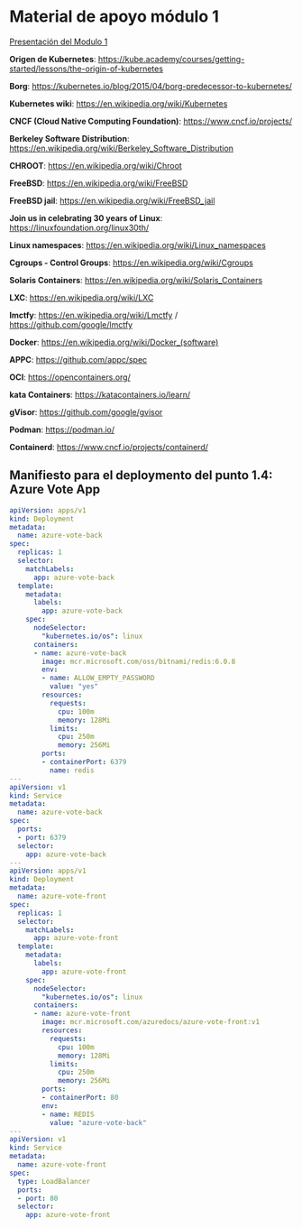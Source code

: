 # Material de apoyo módulo 1

[Presentación del Modulo 1](https://1drv.ms/p/s!AoX_zvfKf0RXj8g35ppcFemsnZdOew?e=yT8mrP "Presentación")

**Origen de Kubernetes**: https://kube.academy/courses/getting-started/lessons/the-origin-of-kubernetes 

**Borg**: https://kubernetes.io/blog/2015/04/borg-predecessor-to-kubernetes/ 

**Kubernetes wiki**: https://en.wikipedia.org/wiki/Kubernetes 

**CNCF (Cloud Native Computing Foundation)**: https://www.cncf.io/projects/ 

**Berkeley Software Distribution**: https://en.wikipedia.org/wiki/Berkeley_Software_Distribution 

**CHROOT**: https://en.wikipedia.org/wiki/Chroot 

**FreeBSD**: https://en.wikipedia.org/wiki/FreeBSD

**FreeBSD jail**: https://en.wikipedia.org/wiki/FreeBSD_jail

**Join us in celebrating 30 years of Linux**: https://linuxfoundation.org/linux30th/ 

**Linux namespaces**: https://en.wikipedia.org/wiki/Linux_namespaces

**Cgroups - Control Groups**: https://en.wikipedia.org/wiki/Cgroups 

**Solaris Containers**: https://en.wikipedia.org/wiki/Solaris_Containers

**LXC**: https://en.wikipedia.org/wiki/LXC 

**lmctfy**: https://en.wikipedia.org/wiki/Lmctfy / https://github.com/google/lmctfy 

**Docker**: https://en.wikipedia.org/wiki/Docker_(software)

**APPC**: https://github.com/appc/spec

**OCI**: https://opencontainers.org/

**kata Containers**: https://katacontainers.io/learn/

**gVisor**: https://github.com/google/gvisor

**Podman**: https://podman.io/ 

**Containerd**: https://www.cncf.io/projects/containerd/


## Manifiesto para el deploymento del punto 1.4: Azure Vote App 
```yaml
apiVersion: apps/v1
kind: Deployment
metadata:
  name: azure-vote-back
spec:
  replicas: 1
  selector:
    matchLabels:
      app: azure-vote-back
  template:
    metadata:
      labels:
        app: azure-vote-back
    spec:
      nodeSelector:
        "kubernetes.io/os": linux
      containers:
      - name: azure-vote-back
        image: mcr.microsoft.com/oss/bitnami/redis:6.0.8
        env:
        - name: ALLOW_EMPTY_PASSWORD
          value: "yes"
        resources:
          requests:
            cpu: 100m
            memory: 128Mi
          limits:
            cpu: 250m
            memory: 256Mi
        ports:
        - containerPort: 6379
          name: redis
---
apiVersion: v1
kind: Service
metadata:
  name: azure-vote-back
spec:
  ports:
  - port: 6379
  selector:
    app: azure-vote-back
---
apiVersion: apps/v1
kind: Deployment
metadata:
  name: azure-vote-front
spec:
  replicas: 1
  selector:
    matchLabels:
      app: azure-vote-front
  template:
    metadata:
      labels:
        app: azure-vote-front
    spec:
      nodeSelector:
        "kubernetes.io/os": linux
      containers:
      - name: azure-vote-front
        image: mcr.microsoft.com/azuredocs/azure-vote-front:v1
        resources:
          requests:
            cpu: 100m
            memory: 128Mi
          limits:
            cpu: 250m
            memory: 256Mi
        ports:
        - containerPort: 80
        env:
        - name: REDIS
          value: "azure-vote-back"
---
apiVersion: v1
kind: Service
metadata:
  name: azure-vote-front
spec:
  type: LoadBalancer
  ports:
  - port: 80
  selector:
    app: azure-vote-front
    
```


    
    

